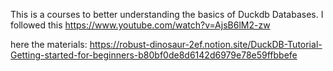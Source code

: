 This is a courses to better understanding the basics of Duckdb Databases. 
I followed this https://www.youtube.com/watch?v=AjsB6lM2-zw

here the materials:  https://robust-dinosaur-2ef.notion.site/DuckDB-Tutorial-Getting-started-for-beginners-b80bf0de8d6142d6979e78e59ffbbefe
